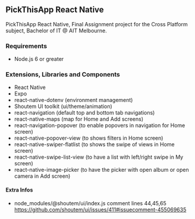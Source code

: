 ## PickThisApp React Native

PickThisApp React Native, Final Assignment project for the Cross Platform subject, Bachelor of IT @ AIT Melbourne.

### Requirements

* Node.js 6 or greater

### Extensions, Libraries and Components

* React Native
* Expo
* react-native-dotenv (environment management)
* Shoutem UI toolkit (ui/theme/animation)
* react-navigation (default top and bottom tab navigations)
* react-native-maps (map for Home and Add screens)
* react-navigation-popover (to enable popovers in navigation for Home screen)
* react-native-popover-view (to shows filters in Home screen)
* react-native-swiper-flatlist (to shows the swipe of views in Home screen)
* react-native-swipe-list-view (to have a list with left/right swipe in My screen)
* react-native-image-picker (to have the picker with open album or open camera in Add screen)

#### Extra Infos

* node_modules/@shoutem/ui/index.js comment lines 44,45,65 https://github.com/shoutem/ui/issues/411#issuecomment-455069635


